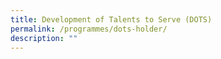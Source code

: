 ```yaml
---
title: Development of Talents to Serve (DOTS)
permalink: /programmes/dots-holder/
description: ""
---
```

